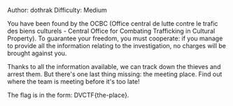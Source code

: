 Author: dothrak
Difficulty: Medium

You have been found by the OCBC (Office central de lutte contre le trafic des biens culturels - Central Office for Combating Trafficking in Cultural Property). To guarantee your freedom, you must cooperate: if you manage to provide all the information relating to the investigation, no charges will be brought against you.

Thanks to all the information available, we can track down the thieves and arrest them. But there's one last thing missing: the meeting place. Find out where the team is meeting before it's too late!

The flag is in the form: DVCTF{the-place}.
